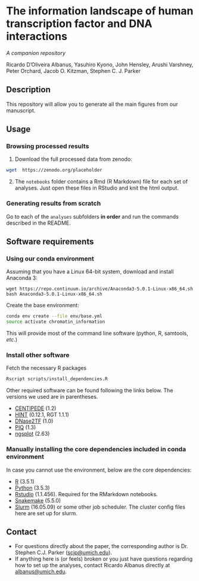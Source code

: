 # The information landscape of human transcription factor and DNA interactions
_A companion repository_

Ricardo D’Oliveira Albanus, Yasuhiro Kyono, John Hensley, Arushi Varshney, Peter Orchard, Jacob O. Kitzman, Stephen C. J. Parker

## Description
This repository will allow you to generate all the main figures from our manuscript.

## Usage
### Browsing processed results
1. Download the full processed data from zenodo:
```sh
wget  https://zenodo.org/placeholder
```
2. The `notebooks` folder contains a Rmd (R Markdown) file for each set of analyses. Just open these files in RStudio and knit the html output.

### Generating results from scratch
Go to each of the `analyses` subfolders **in order** and run the commands described in the README.

## Software requirements
### Using our conda environment
Assuming that you have a Linux 64-bit system, download and install Anaconda 3:
```
wget https://repo.continuum.io/archive/Anaconda3-5.0.1-Linux-x86_64.sh
bash Anaconda3-5.0.1-Linux-x86_64.sh
```
Create the base environment:
```sh
conda env create --file env/base.yml
source activate chromatin_information
```
This will provide most of the command line software (python, R, samtools, *etc*.)

### Install other software
Fetch the necessary R packages
```sh
Rscript scripts/install_dependencies.R
```
Other required software can be found following the links below. The versions we used are in parentheses.
* [CENTIPEDE](http://centipede.uchicago.edu) (1.2)
* [HINT](http://www.regulatory-genomics.org/hint) (0.12.1, RGT 1.1.1)
* [DNase2TF](https://sourceforge.net/projects/dnase2tfr) (1.0)
* [PIQ](http://piq.csail.mit.edu) (1.3)
* [ngsplot](https://github.com/shenlab-sinai/ngsplot) (2.63)

### Manually installing the core dependencies included in conda environment
In case you cannot use the environment, below are the core dependencies:
* [R](https://www.r-project.org) (3.5.1)
* [Python](https://www.python.org) (3.5.3)
* [Rstudio](https://www.rstudio.com) (1.1.456). Required for the RMarkdown notebooks. 
* [Snakemake](https://snakemake.readthedocs.io/en/stable/) (5.5.0)
* [Slurm](https://slurm.schedmd.com) (16.05.09) or some other job scheduler. The cluster config files here are set up for slurm.


## Contact
* For questions directly about the paper, the corresponding author is Dr. Stephen C.J. Parker (scjp@umich.edu).
* If anything here is (or feels) broken or you just have questions regarding how to set up the analyses, contact Ricardo Albanus directly at albanus@umich.edu.
